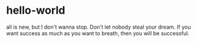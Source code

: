 # hello-world
all is new, but I don't wanna stop.
Don't let nobody steal your dream.
If you want success as much as you want to breath, then you will be successful.
